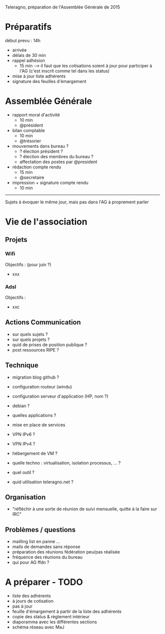 Teleragno, préparation de l'Assemblée Générale de 2015

# Préparatifs 

début prevu : 14h

* arrivée
* délais de 30 min
* rappel adhésion
  * 15 min
  --> il faut que les cotisations soient à jour pour participer à l'AG (c'est inscrit comme tel dans les status)
* mise à jour liste adhérents
* signature des feuilles d'émargement
 
# Assemblée Générale

* rapport moral d'activité
  * 10 min
  * @président
* bilan comptable
  * 10 min
  * @trésorier
* mouvements dans bureau ?
  * ? élection président ?
  * ? élection des membres du bureau ?
  * affectation des postes par @president
* rédaction compte rendu
  * 15 min
  * @secretaire
* impression + signature compte rendu
  * 10 min

----

Sujets à évoquer le même jour, mais pas dans l'AG à proprement parler

# Vie de l'association

## Projets

### Wifi

Objectifs :
(pour juin ?)
* xxx

### Adsl

Objectifs :
* xxc

## Actions Communication

* sur quels sujets ?
* sur quels projets ?
* quid de prises de position publique ?
* post ressources RIPE ?

## Technique

* migration blog github ?
* configuration routeur (windu)
* configuration serveur d'application (HP, nom ?)
 * debian ?
 * quelles applications ?

* mise en place de services
 * VPN IPv6 ?
 * VPN IPv4 ?
 * hébergement de VM ?
  * quelle techno  : virtualisation, isolation processus, ... ?
  * quel outil ?
 * quid utilisation  teleragno.net ?

## Organisation

*  "réfléchir à une sorte de réunion de suivi mensuelle, quitte à la faire sur IRC"

## Problèmes / questions

* mailling list en panne ...
* mails de demandes sans réponse
* préparation des réunions fédération peu/pas réalisée
* fréquence des réunions du bureau
* qui pour AG ffdn ?

# A préparer - TODO

* liste des adhérents
 * à jours de cotisation
 * pas à jour
* feuille d'émargement à partir de la liste des adhérents
* copie des status & règlement intérieur
* diaporamma avec les différentes sections
* schéma réseau avec MaJ
